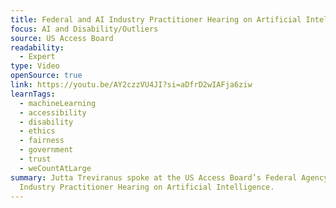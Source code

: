 ```yaml
---
title: Federal and AI Industry Practitioner Hearing on Artificial Intelligence
focus: AI and Disability/Outliers
source: US Access Board
readability:
  - Expert
type: Video
openSource: true
link: https://youtu.be/AY2czzVU4JI?si=aDfrD2wIAFja6ziw
learnTags:
  - machineLearning
  - accessibility
  - disability
  - ethics
  - fairness
  - government
  - trust
  - weCountAtLarge
summary: Jutta Treviranus spoke at the US Access Board’s Federal Agency and
  Industry Practitioner Hearing on Artificial Intelligence.
---
```

